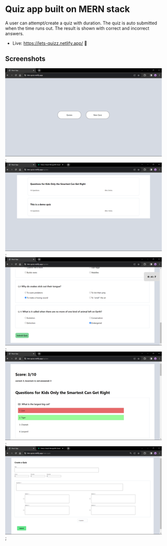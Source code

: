 
# Quiz app built on MERN stack



A user can attempt/create a quiz with duration. The quiz is auto submitted when the time runs out.
The result is shown with correct and incorrect answers.

- Live: https://lets-quizz.netlify.app/ 🔗


## Screenshots

![App Screenshot](/frontend/static/ss/Screenshot%20(103).png);
![App Screenshot](/frontend/static/ss/Screenshot%20(104).png);
![App Screenshot](/frontend/static/ss/Screenshot%20(101).png);
![App Screenshot](/frontend/static/ss/Screenshot%20(102).png);
![App Screenshot](/frontend/static/ss/Screenshot%20(105).png);

